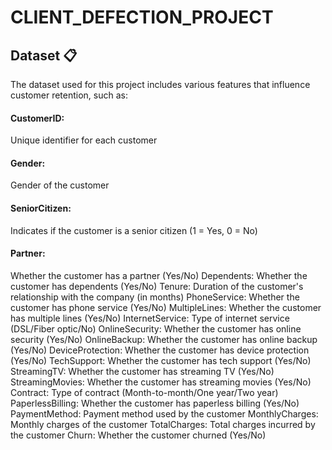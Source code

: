 # CLIENT_DEFECTION_PROJECT

## Dataset 📋
The dataset used for this project includes various features that influence customer retention, such as:

#### CustomerID: 
Unique identifier for each customer
#### Gender: 
Gender of the customer
#### SeniorCitizen: 
Indicates if the customer is a senior citizen (1 = Yes, 0 = No)
#### Partner: 
Whether the customer has a partner (Yes/No)
Dependents: Whether the customer has dependents (Yes/No)
Tenure: Duration of the customer's relationship with the company (in months)
PhoneService: Whether the customer has phone service (Yes/No)
MultipleLines: Whether the customer has multiple lines (Yes/No)
InternetService: Type of internet service (DSL/Fiber optic/No)
OnlineSecurity: Whether the customer has online security (Yes/No)
OnlineBackup: Whether the customer has online backup (Yes/No)
DeviceProtection: Whether the customer has device protection (Yes/No)
TechSupport: Whether the customer has tech support (Yes/No)
StreamingTV: Whether the customer has streaming TV (Yes/No)
StreamingMovies: Whether the customer has streaming movies (Yes/No)
Contract: Type of contract (Month-to-month/One year/Two year)
PaperlessBilling: Whether the customer has paperless billing (Yes/No)
PaymentMethod: Payment method used by the customer
MonthlyCharges: Monthly charges of the customer
TotalCharges: Total charges incurred by the customer
Churn: Whether the customer churned (Yes/No)
